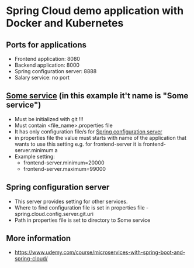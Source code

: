 # Spring Cloud demo application with Docker and Kubernetes

## Ports for applications
- Frontend application: 8080
- Backend application: 8000
- Spring configuration server: 8888
- Salary service: no port

## [Some service](#someSerive) (in this example it't name is "Some service")
- Must be initialized with git !!!
- Must contain <file_name>.properties file  
- It has only configuration file/s for [Spring configuration server](#springConfigurationServer)
- in properties file the value must starts with name of the application that wants to use this setting e.g. for frontend-server it is frontend-server.minimum a
- Example setting:
  - frontend-server.minimum=20000
  - frontend-server.maximum=99000

## <a name="springConfigurationServer">Spring configuration server</a> 
- This server provides setting for other services.
- Where to find configuration file is set in properties file - spring.cloud.config.server.git.uri
- Path in properties file is set to directory to <a name="someSerive">Some service</a>


## More information
- https://www.udemy.com/course/microservices-with-spring-boot-and-spring-cloud/